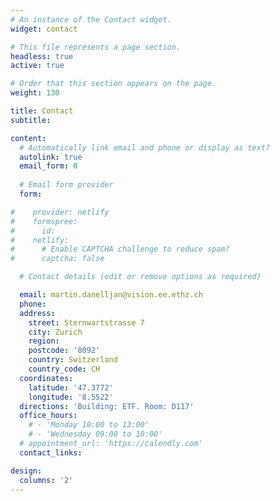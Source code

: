 ```yaml
---
# An instance of the Contact widget.
widget: contact

# This file represents a page section.
headless: true
active: true

# Order that this section appears on the page.
weight: 130

title: Contact
subtitle:

content:
  # Automatically link email and phone or display as text?
  autolink: true
  email_form: 0
  
  # Email form provider
  form:

#    provider: netlify
#    formspree:
#      id:
#    netlify:
#      # Enable CAPTCHA challenge to reduce spam?
#      captcha: false

  # Contact details (edit or remove options as required)

  email: martin.danelljan@vision.ee.ethz.ch
  phone:
  address:
    street: Sternwartstrasse 7
    city: Zurich
    region:
    postcode: '8092'
    country: Switzerland
    country_code: CH
  coordinates:
    latitude: '47.3772'
    longitude: '8.5522'
  directions: 'Building: ETF. Room: D117'
  office_hours:
    # - 'Monday 10:00 to 13:00'
    # - 'Wednesday 09:00 to 10:00'
  # appointment_url: 'https://calendly.com'
  contact_links:

design:
  columns: '2'
---
```

